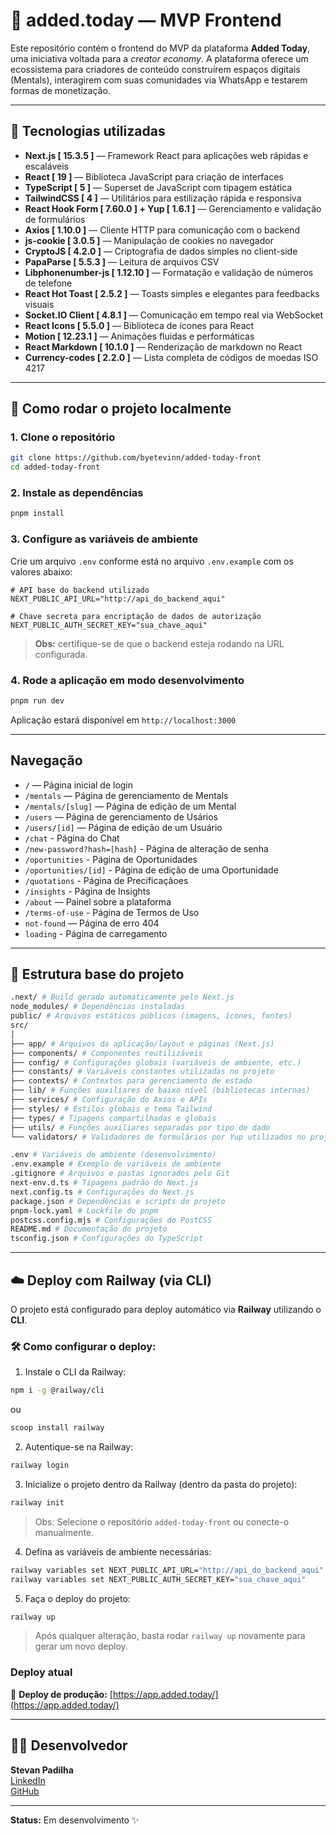 # 🎨 added.today — MVP Frontend

Este repositório contém o frontend do MVP da plataforma **Added Today**, uma iniciativa voltada para a _creator economy_. A plataforma oferece um ecossistema para criadores de conteúdo construírem espaços digitais (Mentals), interagirem com suas comunidades via WhatsApp e testarem formas de monetização.

---

## 🚀 Tecnologias utilizadas

- **Next.js [ 15.3.5 ]** — Framework React para aplicações web rápidas e escaláveis
- **React [ 19 ]** — Biblioteca JavaScript para criação de interfaces
- **TypeScript [ 5 ]** — Superset de JavaScript com tipagem estática
- **TailwindCSS [ 4 ]** — Utilitários para estilização rápida e responsiva
- **React Hook Form [ 7.60.0 ] + Yup [ 1.6.1 ]** — Gerenciamento e validação de formulários
- **Axios [ 1.10.0 ]** — Cliente HTTP para comunicação com o backend
- **js-cookie [ 3.0.5 ]** — Manipulação de cookies no navegador
- **CryptoJS [ 4.2.0 ]** — Criptografia de dados simples no client-side
- **PapaParse [ 5.5.3 ]** — Leitura de arquivos CSV
- **Libphonenumber-js [ 1.12.10 ]** — Formatação e validação de números de telefone
- **React Hot Toast [ 2.5.2 ]** — Toasts simples e elegantes para feedbacks visuais
- **Socket.IO Client [ 4.8.1 ]** — Comunicação em tempo real via WebSocket
- **React Icons [ 5.5.0 ]** — Biblioteca de ícones para React
- **Motion [ 12.23.1 ]** — Animações fluidas e performáticas
- **React Markdown [ 10.1.0 ]** — Renderização de markdown no React
- **Currency-codes [ 2.2.0 ]** — Lista completa de códigos de moedas ISO 4217

---

## 🧪 Como rodar o projeto localmente

### 1. Clone o repositório

```bash
git clone https://github.com/byetevinn/added-today-front
cd added-today-front
```

### 2. Instale as dependências

```bash
pnpm install
```

### 3. Configure as variáveis de ambiente

Crie um arquivo `.env` conforme está no arquivo `.env.example` com os valores abaixo:

```env
# API base do backend utilizado
NEXT_PUBLIC_API_URL="http://api_do_backend_aqui"

# Chave secreta para encriptação de dados de autorização
NEXT_PUBLIC_AUTH_SECRET_KEY="sua_chave_aqui"
```

> **Obs:** certifique-se de que o backend esteja rodando na URL configurada.

### 4. Rode a aplicação em modo desenvolvimento

```bash
pnpm run dev
```

Aplicação estará disponível em `http://localhost:3000`

---

## Navegação

- `/` — Página inicial de login
- `/mentals` — Página de gerenciamento de Mentals
- `/mentals/[slug]` — Página de edição de um Mental
- `/users` — Página de gerenciamento de Usários
- `/users/[id]` — Página de edição de um Usuário
- `/chat` - Página do Chat
- `/new-password?hash=[hash]` - Página de alteração de senha
- `/oportunities` - Página de Oportunidades
- `/oportunities/[id]` - Página de edição de uma Oportunidade
- `/quotations` - Página de Precificaçãoes
- `/insights` - Página de Insights
- `/about` — Painel sobre a plataforma
- `/terms-of-use` - Página de Termos de Uso
- `not-found` — Página de erro 404
- `loading` - Página de carregamento

---

## 📁 Estrutura base do projeto

```bash
.next/ # Build gerado automaticamente pelo Next.js
node_modules/ # Dependências instaladas
public/ # Arquivos estáticos públicos (imagens, ícones, fontes)
src/
│
├── app/ # Arquivos da aplicação/layout e páginas (Next.js)
├── components/ # Componentes reutilizáveis
├── config/ # Configurações globais (variáveis de ambiente, etc.)
├── constants/ # Variáveis constantes utilizadas no projeto
├── contexts/ # Contextos para gerenciamento de estado
├── lib/ # Funções auxiliares de baixo nível (bibliotecas internas)
├── services/ # Configuração do Axios e APIs
├── styles/ # Estilos globais e tema Tailwind
├── types/ # Tipagens compartilhadas e globais
├── utils/ # Funções auxiliares separadas por tipo de dado
└── validators/ # Validadores de formulários por Yup utilizados no projeto

.env # Variáveis de ambiente (desenvolvimento)
.env.example # Exemplo de variáveis de ambiente
.gitignore # Arquivos e pastas ignorados pelo Git
next-env.d.ts # Tipagens padrão do Next.js
next.config.ts # Configurações do Next.js
package.json # Dependências e scripts do projeto
pnpm-lock.yaml # Lockfile do pnpm
postcss.config.mjs # Configurações do PostCSS
README.md # Documentação do projeto
tsconfig.json # Configurações do TypeScript
```

---

## ☁️ Deploy com Railway (via CLI)

O projeto está configurado para deploy automático via **Railway** utilizando o **CLI**.

### 🛠 Como configurar o deploy:

1. Instale o CLI da Railway:

```bash
npm i -g @railway/cli
```

ou

```bash
scoop install railway
```

2. Autentique-se na Railway:

```bash
railway login
```

3. Inicialize o projeto dentro da Railway (dentro da pasta do projeto):

```bash
railway init
```

> Obs: Selecione o repositório `added-today-front` ou conecte-o manualmente.

4. Defina as variáveis de ambiente necessárias:

```bash
railway variables set NEXT_PUBLIC_API_URL="http://api_do_backend_aqui"
railway variables set NEXT_PUBLIC_AUTH_SECRET_KEY="sua_chave_aqui"
```

5. Faça o deploy do projeto:

```bash
railway up
```

> Após qualquer alteração, basta rodar `railway up` novamente para gerar um novo deploy.

### Deploy atual

🔗 **Deploy de produção:** [https://app.added.today/](https://app.added.today/)

---

## 🧑‍💻 Desenvolvedor

**Stevan Padilha**\
[LinkedIn](https://www.linkedin.com/in/stevan-santos-510851235/)\
[GitHub](https://github.com/byetevinn)

---

**Status:** Em desenvolvimento ✨

